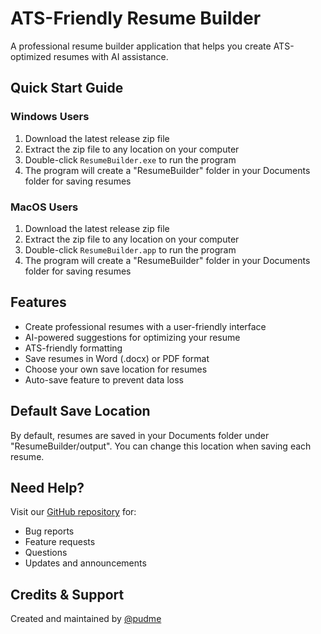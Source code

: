 # ATS-Friendly Resume Builder

A professional resume builder application that helps you create ATS-optimized resumes with AI assistance.

## Quick Start Guide

### Windows Users
1. Download the latest release zip file
2. Extract the zip file to any location on your computer
3. Double-click `ResumeBuilder.exe` to run the program
4. The program will create a "ResumeBuilder" folder in your Documents folder for saving resumes

### MacOS Users
1. Download the latest release zip file
2. Extract the zip file to any location on your computer
3. Double-click `ResumeBuilder.app` to run the program
4. The program will create a "ResumeBuilder" folder in your Documents folder for saving resumes

## Features
- Create professional resumes with a user-friendly interface
- AI-powered suggestions for optimizing your resume
- ATS-friendly formatting
- Save resumes in Word (.docx) or PDF format
- Choose your own save location for resumes
- Auto-save feature to prevent data loss

## Default Save Location
By default, resumes are saved in your Documents folder under "ResumeBuilder/output". You can change this location when saving each resume.

## Need Help?
Visit our [GitHub repository](https://github.com/pudme) for:
- Bug reports
- Feature requests
- Questions
- Updates and announcements

## Credits & Support
Created and maintained by [@pudme](https://github.com/pudme)
